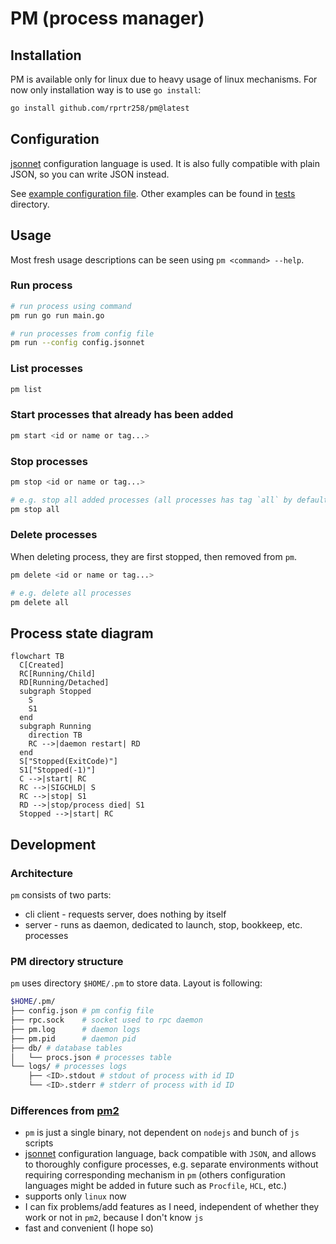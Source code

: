 # PM (process manager)

## Installation
PM is available only for linux due to heavy usage of linux mechanisms. For now only installation way is to use `go install`:
```sh
go install github.com/rprtr258/pm@latest
```

## Configuration
[jsonnet](https://jsonnet.org/) configuration language is used. It is also fully compatible with plain JSON, so you can write JSON instead.

See [example configuration file](./config.jsonnet). Other examples can be found in [tests](./tests) directory.

## Usage
Most fresh usage descriptions can be seen using `pm <command> --help`.

### Run process
```sh
# run process using command
pm run go run main.go

# run processes from config file
pm run --config config.jsonnet
```

### List processes
```sh
pm list
```

### Start processes that already has been added
```sh
pm start <id or name or tag...>
```

### Stop processes
```sh
pm stop <id or name or tag...>

# e.g. stop all added processes (all processes has tag `all` by default)
pm stop all
```

### Delete processes
When deleting process, they are first stopped, then removed from `pm`.
```sh
pm delete <id or name or tag...>

# e.g. delete all processes
pm delete all
```


## Process state diagram
```mermaid
flowchart TB
  C[Created]
  RC[Running/Child]
  RD[Running/Detached]
  subgraph Stopped
    S
    S1
  end
  subgraph Running
    direction TB
    RC -->|daemon restart| RD
  end
  S["Stopped(ExitCode)"]
  S1["Stopped(-1)"]
  C -->|start| RC
  RC -->|SIGCHLD| S
  RC -->|stop| S1
  RD -->|stop/process died| S1
  Stopped -->|start| RC
```

## Development

### Architecture
`pm` consists of two parts:
- cli client - requests server, does nothing by itself
- server - runs as daemon, dedicated to launch, stop, bookkeep, etc. processes

### PM directory structure
`pm` uses directory `$HOME/.pm` to store data. Layout is following:

```sh
$HOME/.pm/
├── config.json # pm config file
├── rpc.sock    # socket used to rpc daemon
├── pm.log      # daemon logs
├── pm.pid      # daemon pid
├── db/ # database tables
│   └── procs.json # processes table
└── logs/ # processes logs
    ├── <ID>.stdout # stdout of process with id ID
    └── <ID>.stderr # stderr of process with id ID
```

### Differences from [pm2](https://github.com/Unitech/pm2)
- `pm` is just a single binary, not dependent on `nodejs` and bunch of `js` scripts
- [jsonnet](https://jsonnet.org/) configuration language, back compatible with `JSON`, and allows to thoroughly configure processes, e.g. separate environments without requiring corresponding mechanism in `pm` (others configuration languages might be added in future such as `Procfile`, `HCL`, etc.)
- supports only `linux` now
- I can fix problems/add features as I need, independent of whether they work or not in `pm2`, because I don't know `js`
- fast and convenient (I hope so)
